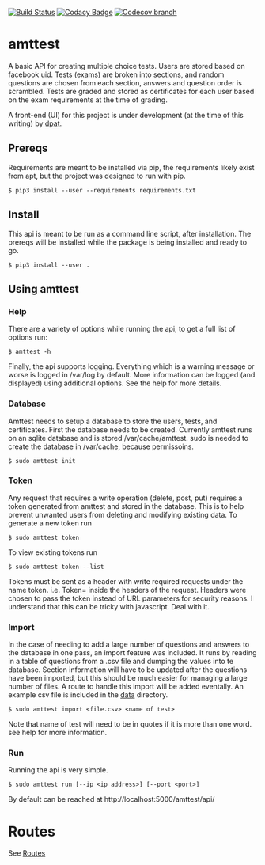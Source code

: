 [![Build Status](https://travis-ci.com/asbalderson/amttest.svg?branch=master)](https://travis-ci.com/asbalderson/amttest)
[![Codacy Badge](https://api.codacy.com/project/badge/Grade/5367f199992041cea4fc8f700de21fe7)](https://www.codacy.com/app/asbalderson/amttest?utm_source=github.com&amp;utm_medium=referral&amp;utm_content=asbalderson/amttest&amp;utm_campaign=Badge_Grade)
[![Codecov branch](https://codecov.io/gh/asbalderson/amttest/graph/badge.svg?branch=master&service=github)](https://codecov.io/gh/asbalderson/amttest)

# amttest

A basic API for creating multiple choice tests.  Users are stored based on
facebook uid.  Tests (exams) are broken into sections, and random questions are
chosen from each section, answers and question order is scrambled.  Tests are
graded and stored as certificates for each user based on the exam requirements
at the time of grading.

A front-end (UI) for this project is under development (at the time of this
writing) by [dpat](https://github.com/dpat).

## Prereqs

Requirements are meant to be installed via pip, the requirements likely exist
from apt, but the project was designed to run with pip.
```
$ pip3 install --user --requirements requirements.txt
```

## Install

This api is meant to be run as a command line script, after installation.  The
prereqs will be installed while the package is being installed and ready to go.
```
$ pip3 install --user .
```

## Using amttest
### Help
There are a variety of options while running the api, to get a full list of
options run:

```
$ amttest -h
```
Finally, the api supports logging.  Everything which is a warning message or
worse is logged in /var/log by default.  More information can be logged (and
displayed) using additional options.  See the help for more details.

### Database
Amttest needs to setup a database to store the users, tests, and certificates.
First the database needs to be created.  Currently amttest runs on an sqlite
database and is stored /var/cache/amttest.
sudo is needed to create the database in /var/cache, because permissoins.
```
$ sudo amttest init
```

### Token
Any request that requires a write operation (delete, post, put) requires a
token generated from amttest and stored in the database.  This is to help
prevent unwanted users from deleting and modifying existing data.  To generate
a new token run
```
$ sudo amttest token
```
To view existing tokens run
```
$ sudo amttest token --list
```
Tokens must be sent as a header with write required requests under the name
token.  i.e. Token=<string of characters> inside the headers of the request.
Headers were chosen to pass the token instead of URL parameters for security
reasons.  I understand that this can be tricky with javascript.  Deal with it.

### Import
In the case of needing to add a large number of questions and answers to the
database in one pass, an import feature was included.  It runs by reading in a
table of questions from a .csv file and dumping the values into te database.
Section information will have to be updated after the questions have been
imported, but this should be much easier for managing a large number of files.
A route to handle this import will be added eventally.  An example csv file is
included in the [data](./data) directory.
```
$ sudo amttest import <file.csv> <name of test>
```
Note that name of test will need to be in quotes if it is more than one word.
see help for more information.

### Run
Running the api is very simple.
```
$ sudo amttest run [--ip <ip address>] [--port <port>]
```
By default can be reached at http://localhost:5000/amttest/api/<route>

# Routes
See [Routes](./amttest/routes/README.md)
